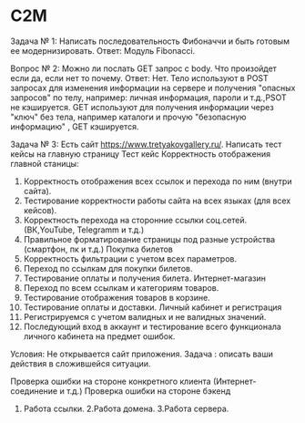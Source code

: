 # C2M
Задача № 1: Написать последовательность Фибоначчи и быть готовым ее модернизировать.
Ответ: Модуль Fibonacci.

Вопрос № 2: Можно ли послать GET запрос с body. Что произойдет если да, если нет то почему. 
Ответ: Нет. Тело используют в POST запросах для изменения информации на сервере и получения "опасных запросов" по телу, например: личная информация, пароли и т.д.,PSOT не кэшируется.
GET используют для получения информации через "ключ" без тела, например каталоги и прочую "безопасную информацию" , GET кэшируется.   

Задача № 3: Есть сайт https://www.tretyakovgallery.ru/. Написать тест кейсы на главную страницу 
Тест кейс
Корректность отображения главной станицы:
1.	Корректность отображения всех ссылок и перехода по ним (внутри сайта).
2.	Тестирование корректности работы сайта на всех языках (для всех кейсов).
3.	Корректность перехода на сторонние ссылки соц.сетей.(ВК,YouTube, Telegramm и т.д.)
4.	Правильное форматирование страницы под разные устройства (смартфон, пк и т.д.)
Покупка билетов
1.	Корректность фильтрации с учетом всех параметров.
2.	Переход по ссылкам для покупки билетов.
3.	Тестирование оплаты и получения билета.
Интернет-магазин
1.	Переход по всем ссылкам и категориям товаров.
2.	Тестирование отображения товаров в корзине.
3.	Тестирование оплаты и доставки. 
Личный кабинет и регистрация 
1.	Регистрируемся с учетом валидных и не валидных значений.
2.	Последующий вход в аккаунт и тестирование всего функционала личного кабинета на предмет ошибок. 

Условия: Не открывается сайт приложения. Задача : описать ваши действия в сложившейся ситуации.

Проверка ошибки на стороне конкретного клиента (Интернет-соединение и т.д.)
Проверка ошибки на стороне бэкенд
1. Работа ссылки.
2.Работа домена.
3.Работа сервера.

